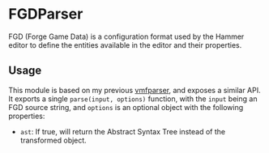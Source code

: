 FGDParser
=============

FGD (Forge Game Data) is a configuration format used by the Hammer editor to
define the entities available in the editor and their properties.

## Usage
This module is based on my previous [vmfparser](https://github.com/leops/vmfparser/), and exposes a similar API.
It exports a single `parse(input, options)` function, with the `input` being
an FGD source string, and `options` is an optional object with the following
properties:

- `ast`: If true, will return the Abstract Syntax Tree instead of the
transformed object.
